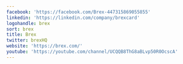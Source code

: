 ```yaml
---
facebook: 'https://facebook.com/Brex-447315869055855'
linkedin: 'https://linkedin.com/company/brexcard'
logohandle: brex
sort: brex
title: Brex
twitter: brexHQ
website: 'https://brex.com/'
youtube: 'https://youtube.com/channel/UCQQB8ThG8aBLvp50R0OcscA'
---
```

